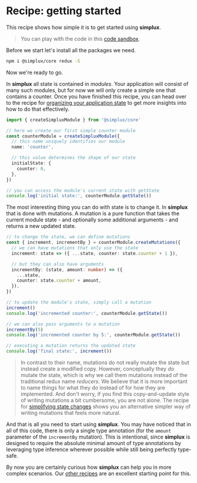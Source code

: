 # Recipe: getting started

This recipe shows how simple it is to get started using **simplux**.

> You can play with the code in this [code sandbox](https://codesandbox.io/s/github/MrWolfZ/simplux/tree/master/recipes/basics/getting-started).

Before we start let's install all the packages we need.

```sh
npm i @simplux/core redux -S
```

Now we're ready to go.

In **simplux** all state is contained in _modules_. Your application will consist of many such modules, but for now we will only create a simple one that contains a counter. Once you have finished this recipe, you can head over to the recipe for [organizing your application state](../organizing-my-application-state#readme) to get more insights into how to do that effectively.

```ts
import { createSimpluxModule } from '@simplux/core'

// here we create our first simple counter module
const counterModule = createSimpluxModule({
  // this name uniquely identifies our module
  name: 'counter',

  // this value determines the shape of our state
  initialState: {
    counter: 0,
  },
})

// you can access the module's current state with getState
console.log('initial state:', counterModule.getState())
```

The most interesting thing you can do with state is to change it. In **simplux** that is done with mutations. A mutation is a pure function that takes the current module state - and optionally some additional arguments - and returns a new updated state.

```ts
// to change the state, we can define mutations
const { increment, incrementBy } = counterModule.createMutations({
  // we can have mutations that only use the state
  increment: state => ({ ...state, counter: state.counter + 1 }),

  // but they can also have arguments
  incrementBy: (state, amount: number) => ({
    ...state,
    counter: state.counter + amount,
  }),
})

// to update the module's state, simply call a mutation
increment()
console.log('incremented counter:', counterModule.getState())

// we can also pass arguments to a mutation
incrementBy(5)
console.log('incremented counter by 5:', counterModule.getState())

// executing a mutation returns the updated state
console.log('final state:', increment())
```

> In contrast to their name, mutations do not really mutate the state but instead create a modified copy. However, conceptually they _do_ mutate the state, which is why we call them mutations instead of the traditional redux name _reducers_. We believe that it is more important to name things for what they do instead of for how they are implemented. And don't worry, if you find this copy-and-update style of writing mutations a bit cumbersome, you are not alone. The recipe for [simplifying state changes](../simplifying-state-changes#readme) shows you an alternative simpler way of writing mutations that feels more natural.

And that is all you need to start using **simplux**. You may have noticed that in all of this code, there is only a single type annotation (for the `amount` parameter of the `incrementBy` mutation). This is intentional, since **simplux** is designed to require the absolute minimal amount of type annotations by leveraging type inference wherever possible while still being perfectly type-safe.

By now you are certainly curious how **simplux** can help you in more complex scenarios. Our [other recipes](../../../../..#recipes) are an excellent starting point for this.

